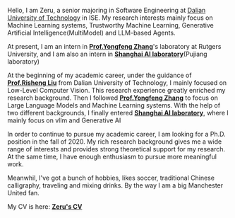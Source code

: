 Hello, I am Zeru, a senior majoring in Software Engineering at [Dalian University of Technology](https://www.dlut.edu.cn/) in ISE. My research interests mainly focus on Machine Learning systems, Trustworthy Machine Learning, Generative Artificial Intelligence(MultiModel) and LLM-based Agents.

At present, I am an intern in [**Prof.Yongfeng Zhang**](https://yongfeng.me/)'s laboratory at Rutgers University, and I am also an intern in [**Shanghai AI laboratory**](https://www.shlab.org.cn/)(Pujiang laboratory)

At the beginning of my academic career, under the guidance of [**Prof.Risheng Liu**](https://rsliu.tech/) from Dalian University of Technology, I mainly focused on Low-Level Computer Vision. This research experience greatly enriched my research background. Then I followed [**Prof.Yongfeng Zhang**](https://yongfeng.me/) to focus on Large Language Models and Machine Learning systems. With the help of two different backgrounds, I finally entered [**Shanghai AI laboratory**](https://www.shlab.org.cn/), where I mainly focus on vllm and Generative AI

In order to continue to pursue my academic career, I am looking for a Ph.D. position in the fall of 2020. My rich research background gives me a wide range of interests and provides strong theoretical support for my research. At the same time, I have enough enthusiasm to pursue more meaningful work.

Meanwhil, I've got a bunch of hobbies, likes soccer, traditional Chinese calligraphy, traveling and mixing drinks. By the way I am a big Manchester United fan.  

My CV is here: [**Zeru's CV**](./file/resume.pdf)
